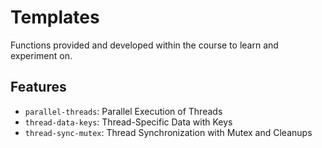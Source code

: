 # Templates

Functions provided and developed within the course to learn and experiment on.

## Features

- `parallel-threads`: Parallel Execution of Threads
- `thread-data-keys`: Thread-Specific Data with Keys
- `thread-sync-mutex`: Thread Synchronization with Mutex and Cleanups
